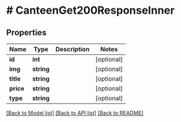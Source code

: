 # # CanteenGet200ResponseInner

## Properties

Name | Type | Description | Notes
------------ | ------------- | ------------- | -------------
**id** | **int** |  | [optional]
**img** | **string** |  | [optional]
**title** | **string** |  | [optional]
**price** | **string** |  | [optional]
**type** | **string** |  | [optional]

[[Back to Model list]](../../README.md#models) [[Back to API list]](../../README.md#endpoints) [[Back to README]](../../README.md)
